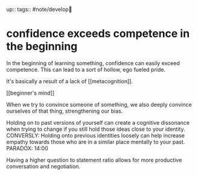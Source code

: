 up:: 
tags:: #note/develop🍃 

# confidence exceeds competence in the beginning

In the beginning of learning something, confidence can easily exceed competence. This can lead to a sort of hollow, ego fueled pride.

It's basically a result of a lack of [[metacognition]].

[[beginner's mind]]

When we try to convince someone of something, we also deeply convince ourselves of that thing, strengthening our bias.

Holding on to past versions of yourself can create a cognitive dissonance when trying to change if you still hold those ideas close to your identity.
CONVERSLY:
Holding onto previous identities loosely can help increase empathy towards those who are in a similar place mentally to your past.
PARADOX: 14:00

Having a higher question to statement ratio allows for more productive conversation and negotiation.